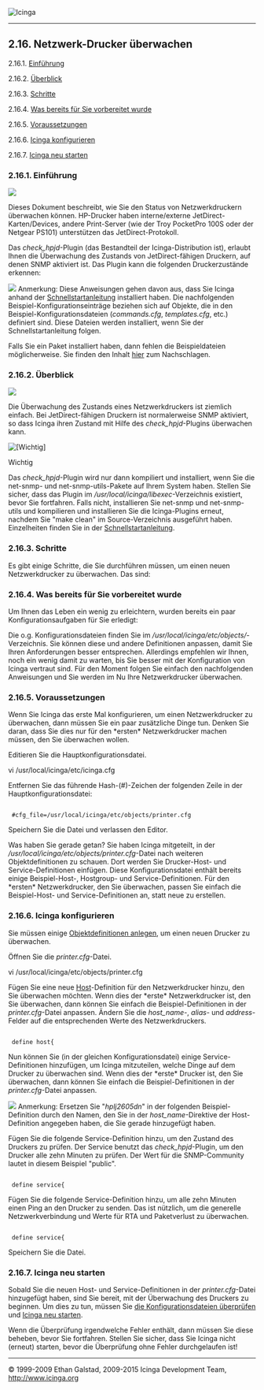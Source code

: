  ![Icinga](../images/logofullsize.png "Icinga") 

* * * * *

2.16. Netzwerk-Drucker überwachen
---------------------------------

2.16.1. [Einführung](monitoring-printers.md#introduction)

2.16.2. [Überblick](monitoring-printers.md#overview)

2.16.3. [Schritte](monitoring-printers.md#steps)

2.16.4. [Was bereits für Sie vorbereitet
wurde](monitoring-printers.md#whatsdone)

2.16.5. [Voraussetzungen](monitoring-printers.md#prerequisites)

2.16.6. [Icinga konfigurieren](monitoring-printers.md#configicinga)

2.16.7. [Icinga neu starten](monitoring-printers.md#restarticinga)

### 2.16.1. Einführung

![](../images/printer.png)

Dieses Dokument beschreibt, wie Sie den Status von Netzwerkdruckern
überwachen können. HP-Drucker haben interne/externe
JetDirect-Karten/Devices, andere Print-Server (wie der Troy PocketPro
100S oder der Netgear PS101) unterstützen das JetDirect-Protokoll.

Das *check\_hpjd*-Plugin (das Bestandteil der Icinga-Distribution ist),
erlaubt Ihnen die Überwachung des Zustands von JetDirect-fähigen
Druckern, auf denen SNMP aktiviert ist. Das Plugin kann die folgenden
Druckerzustände erkennen:










![](../images/note.gif) Anmerkung: Diese Anweisungen gehen davon aus,
dass Sie Icinga anhand der
[Schnellstartanleitung](quickstart.md "2.3. Schnellstart-Installationsanleitungen")
installiert haben. Die nachfolgenden Beispiel-Konfigurationseinträge
beziehen sich auf Objekte, die in den Beispiel-Konfigurationsdateien
(*commands.cfg*, *templates.cfg*, etc.) definiert sind. Diese Dateien
werden installiert, wenn Sie der Schnellstartanleitung folgen.

Falls Sie ein Paket installiert haben, dann fehlen die Beispieldateien
möglicherweise. Sie finden den Inhalt
[hier](sample-config.md "13.1. Beispielkonfigurationsdateien und Definitionen")
zum Nachschlagen.

### 2.16.2. Überblick

![](../images/monitoring-printers.png)

Die Überwachung des Zustands eines Netzwerkdruckers ist ziemlich
einfach. Bei JetDirect-fähigen Druckern ist normalerweise SNMP
aktiviert, so dass Icinga ihren Zustand mit Hilfe des
*check\_hpjd*-Plugins überwachen kann.

![[Wichtig]](../images/important.png)

Wichtig

Das *check\_hpjd*-Plugin wird nur dann kompiliert und installiert, wenn
Sie die net-snmp- und net-snmp-utils-Pakete auf Ihrem System haben.
Stellen Sie sicher, dass das Plugin im
*/usr/local/icinga/libexec*-Verzeichnis existiert, bevor Sie fortfahren.
Falls nicht, installieren Sie net-snmp und net-snmp-utils und
kompilieren und installieren Sie die Icinga-Plugins erneut, nachdem Sie
"make clean" im Source-Verzeichnis ausgeführt haben. Einzelheiten finden
Sie in der
[Schnellstartanleitung](quickstart-icinga.md "2.4. Icinga-Schnellstart auf Linux").

### 2.16.3. Schritte

Es gibt einige Schritte, die Sie durchführen müssen, um einen neuen
Netzwerkdrucker zu überwachen. Das sind:




### 2.16.4. Was bereits für Sie vorbereitet wurde

Um Ihnen das Leben ein wenig zu erleichtern, wurden bereits ein paar
Konfigurationsaufgaben für Sie erledigt:



Die o.g. Konfigurationsdateien finden Sie im
*/usr/local/icinga/etc/objects/*-Verzeichnis. Sie können diese und
andere Definitionen anpassen, damit Sie Ihren Anforderungen besser
entsprechen. Allerdings empfehlen wir Ihnen, noch ein wenig damit zu
warten, bis Sie besser mit der Konfiguration von Icinga vertraut sind.
Für den Moment folgen Sie einfach den nachfolgenden Anweisungen und Sie
werden im Nu Ihre Netzwerkdrucker überwachen.

### 2.16.5. Voraussetzungen

Wenn Sie Icinga das erste Mal konfigurieren, um einen Netzwerkdrucker zu
überwachen, dann müssen Sie ein paar zusätzliche Dinge tun. Denken Sie
daran, dass Sie dies nur für den \*ersten\* Netzwerkdrucker machen
müssen, den Sie überwachen wollen.

Editieren Sie die Hauptkonfigurationsdatei.

</code></pre> 
 vi /usr/local/icinga/etc/icinga.cfg
</code></pre>

Entfernen Sie das führende Hash-(\#)-Zeichen der folgenden Zeile in der
Hauptkonfigurationsdatei:

<pre><code>
 #cfg_file=/usr/local/icinga/etc/objects/printer.cfg
</code></pre>

Speichern Sie die Datei und verlassen den Editor.

Was haben Sie gerade getan? Sie haben Icinga mitgeteilt, in der
*/usr/local/icinga/etc/objects/printer.cfg*-Datei nach weiteren
Objektdefinitionen zu schauen. Dort werden Sie Drucker-Host- und
Service-Definitionen einfügen. Diese Konfigurationsdatei enthält bereits
einige Beispiel-Host-, Hostgroup- und Service-Definitionen. Für den
\*ersten\* Netzwerkdrucker, den Sie überwachen, passen Sie einfach die
Beispiel-Host- und Service-Definitionen an, statt neue zu erstellen.

### 2.16.6. Icinga konfigurieren

Sie müssen einige [Objektdefinitionen
anlegen](objectdefinitions.md "3.4. Objektdefinitionen"), um einen
neuen Drucker zu überwachen.

Öffnen Sie die *printer.cfg*-Datei.

</code></pre> 
 vi /usr/local/icinga/etc/objects/printer.cfg
</code></pre>

Fügen Sie eine neue
[Host](objectdefinitions.md#objectdefinitions-host)-Definition für den
Netzwerkdrucker hinzu, den Sie überwachen möchten. Wenn dies der
\*erste\* Netzwerkdrucker ist, den Sie überwachen, dann können Sie
einfach die Beispiel-Definitionen in der *printer.cfg*-Datei anpassen.
Ändern Sie die *host\_name*-, *alias*- und *address*-Felder auf die
entsprechenden Werte des Netzwerkdruckers.

<pre><code>
 define host{
</code></pre>

Nun können Sie (in der gleichen Konfigurationsdatei) einige
Service-Definitionen hinzufügen, um Icinga mitzuteilen, welche Dinge auf
dem Drucker zu überwachen sind. Wenn dies der \*erste\* Drucker ist, den
Sie überwachen, dann können Sie einfach die Beispiel-Definitionen in der
*printer.cfg*-Datei anpassen.

![](../images/note.gif) Anmerkung: Ersetzen Sie "*hplj2605dn*" in der
folgenden Beispiel-Definition durch den Namen, den Sie in der
*host\_name*-Direktive der Host-Definition angegeben haben, die Sie
gerade hinzugefügt haben.

Fügen Sie die folgende Service-Definition hinzu, um den Zustand des
Druckers zu prüfen. Der Service benutzt das *check\_hpjd*-Plugin, um den
Drucker alle zehn Minuten zu prüfen. Der Wert für die SNMP-Community
lautet in diesem Beispiel "public".

<pre><code>
 define service{
</code></pre>

Fügen Sie die folgende Service-Definition hinzu, um alle zehn Minuten
einen Ping an den Drucker zu senden. Das ist nützlich, um die generelle
Netzwerkverbindung und Werte für RTA und Paketverlust zu überwachen.

<pre><code>
 define service{
</code></pre>

Speichern Sie die Datei.

### 2.16.7. Icinga neu starten

Sobald Sie die neuen Host- und Service-Definitionen in der
*printer.cfg*-Datei hinzugefügt haben, sind Sie bereit, mit der
Überwachung des Druckers zu beginnen. Um dies zu tun, müssen Sie [die
Konfigurationsdateien
überprüfen](verifyconfig.md "4.1. Überprüfen Ihrer Icinga-Konfiguration")
und [Icinga neu
starten](startstop.md "4.2. Icinga starten und stoppen").

Wenn die Überprüfung irgendwelche Fehler enthält, dann müssen Sie diese
beheben, bevor Sie fortfahren. Stellen Sie sicher, dass Sie Icinga nicht
(erneut) starten, bevor die Überprüfung ohne Fehler durchgelaufen ist!

* * * * *


© 1999-2009 Ethan Galstad, 2009-2015 Icinga Development Team,
http://www.icinga.org
